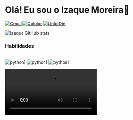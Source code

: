 

# Olá! Eu sou o Izaque Moreira👋

[![Gmail](https://img.shields.io/badge/Gmail-D14836?style=for-the-badge&logo=gmail&logoColor=white)](https://mail.google.com/mail/u/1/#sent?compose=CllgCHrfSnPdVFLkGkgzsmZKfvkcXXvMrSNTVlhfpQlZTxrZrGJKnMlFqNMXFkrrrXnGtKbrCZL)
[![Celular](https://img.shields.io/badge/WhatsApp-25D366?style=for-the-badge&logo=whatsapp&logoColor=white)](https://wa.me/61996779291)
[![LinkeDin](https://img.shields.io/badge/LinkedIn-0077B5?style=for-the-badge&logo=linkedin&logoColor=white)](https://www.linkedin.com/in/izaque-barbosa-541282287)

![Izaque GitHub stats](https://github-readme-stats.vercel.app/api?username=Host613&show_icons=true&theme=dracula)

### Habilidades
<div style="display: inline_block"><br/>
<img align="center" alt=python1 src="https://img.shields.io/badge/Python-3776AB?style=for-the-badge&logo=python&logoColor=white" >
<img align="center" alt=python1 src="https://img.shields.io/badge/PostgreSQL-316192?style=for-the-badge&logo=postgresql&logoColor=white" >
<img align="center" alt=python1 src="https://img.shields.io/badge/R-276DC3?style=for-the-badge&logo=r&logoColor=white"
<div>

<video src="([https://github.com/Host613/Host613/issues/1#issue-3302134904)](https://private-user-images.githubusercontent.com/140653381/475806206-0783dcd4-6e1a-4f57-88c8-e3d72d41d6e8.mp4?jwt=eyJhbGciOiJIUzI1NiIsInR5cCI6IkpXVCJ9.eyJpc3MiOiJnaXRodWIuY29tIiwiYXVkIjoicmF3LmdpdGh1YnVzZXJjb250ZW50LmNvbSIsImtleSI6ImtleTUiLCJleHAiOjE3NTQ2MDg5OTQsIm5iZiI6MTc1NDYwODY5NCwicGF0aCI6Ii8xNDA2NTMzODEvNDc1ODA2MjA2LTA3ODNkY2Q0LTZlMWEtNGY1Ny04OGM4LWUzZDcyZDQxZDZlOC5tcDQ_WC1BbXotQWxnb3JpdGhtPUFXUzQtSE1BQy1TSEEyNTYmWC1BbXotQ3JlZGVudGlhbD1BS0lBVkNPRFlMU0E1M1BRSzRaQSUyRjIwMjUwODA3JTJGdXMtZWFzdC0xJTJGczMlMkZhd3M0X3JlcXVlc3QmWC1BbXotRGF0ZT0yMDI1MDgwN1QyMzE4MTRaJlgtQW16LUV4cGlyZXM9MzAwJlgtQW16LVNpZ25hdHVyZT1hZjhmZTIyZjljZGMwMTAwMGQwM2Y5MTkzN2VkN2U0ZmY2YmE1OTJlNTA3MDhmMDdhYThjY2YyZmUzMWYxNzcwJlgtQW16LVNpZ25lZEhlYWRlcnM9aG9zdCJ9.oM_86svJdmnO5pRId8bpp8KKenwuryYV_AfXkOhFJc4](https://github.com/Host613/Host613/issues/1)" controls></video>
